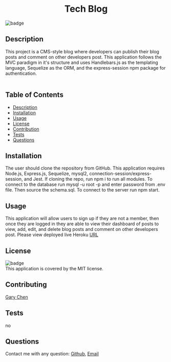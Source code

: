 

<h1 align="center">Tech Blog</h1>

![badge](https://img.shields.io/badge/license-MIT-brightgreen)<br />

## Description 
This project is a CMS-style blog where developers can publish their blog posts and comment on other developers post. 
This application follows the MVC paradigm in it's structure and uses Handlebars.js as the templating language, Sequelize as the ORM,
and the express-session npm package for authentication.<br />
<br/>

## Table of Contents

- [Description](#description)
- [Installation](#installation)
- [Usage](#usage)
- [License](#license)
- [Contribution](#contributing)
- [Tests](#tests)
- [Questions](#questions)

## Installation
The user should clone the repository from GitHub. This application requires Node.js, Express.js, Sequelize, mysql2, connection-session/express-session, and Jest. If cloning the repo, run npm i to run all modules. 
To connect to the database run mysql -u root -p and enter password from .env file. Then source the schema.sql. To connect to the server run npm start.


## Usage
This application will allow users to sign up if they are not a member, then once they are logged in they are able to view their dashboard of posts to view, add, edit, and delete blog posts and comment on other developers post.
Please view deployed live Heroku [URL](https://dry-shore-40030.herokuapp.com/)<br/>

## License
![badge](https://img.shields.io/badge/license-MIT-brightgreen)<br />
This application is covered by the MIT license.

## Contributing
[Gary Chen](https://github.com/GaryChen513)

## Tests
no

## Questions
Contact me with any question: [Github](https://github.com/GaryChen513), 
[Email](mailto:garychen19970513@gmail.com)
